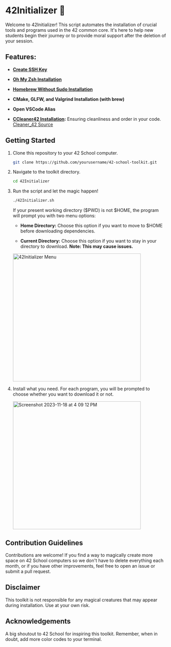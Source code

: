 # 42Initializer 🚀

Welcome to 42Initializer!
This script automates the installation of crucial tools and programs used in the 42 common core.
It's here to help new students begin their journey or to provide moral support after the deletion of your session.

## Features:
- [**Create SSH Key**](https://download.asperasoft.com/download/docs/sync2/3.5.1/admin_osx/webhelp/dita/creating_public_key_cmd.html)

- [**Oh My Zsh Installation**](https://ohmyz.sh/)
  
- **[Homebrew Without Sudo Installation](https://www.scivision.dev/macos-homebrew-non-sudo/)**

- **CMake, GLFW, and Valgrind Installation (with brew)**

- **Open VSCode Alias**

- **[CCleaner42 Installation](https://github.com/ombhd/Cleaner_42):** Ensuring cleanliness and order in your code. [Cleaner_42 Source](https://github.com/ombhd/Cleaner_42)

## Getting Started

1. Clone this repository to your 42 School computer.

    ```bash
    git clone https://github.com/yourusername/42-school-toolkit.git
    ```

2. Navigate to the toolkit directory.

    ```bash
    cd 42Initializer
    ```

3. Run the script and let the magic happen!

    ```bash
    ./42Initializer.sh
    ```
    If your present working directory ($PWD) is not $HOME, the program will prompt you with two menu options:

    - **Home Directory:** Choose this option if you want to move to $HOME before downloading dependencies.
    
    - **Current Directory:** Choose this option if you want to stay in your directory to download. **Note: This may cause issues.**

    <img src="https://github.com/Jalevesq/42Initializer/assets/103976653/3ebc4e4e-566f-425e-a80c-6c3563f22738" alt="42Initializer Menu" width="400"/>

4. Install what you need.
    For each program, you will be prompted to choose whether you want to download it or not.

   <img width="400" alt="Screenshot 2023-11-18 at 4 09 12 PM" src="https://github.com/Jalevesq/42Initializer/assets/103976653/1b6114ec-f620-45a9-80a2-249771fade2f">

## Contribution Guidelines

Contributions are welcome! If you find a way to magically create more space on 42 School computers so we don't have to delete everything each month, or if you have other improvements, feel free to open an issue or submit a pull request.

## Disclaimer

This toolkit is not responsible for any magical creatures that may appear during installation. Use at your own risk.

## Acknowledgements

A big shoutout to 42 School for inspiring this toolkit. Remember, when in doubt, add more color codes to your terminal.
